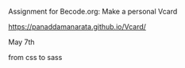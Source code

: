 
Assignment for Becode.org: 
Make a personal Vcard 

https://panaddamanarata.github.io/Vcard/

May 7th 

from css to sass 
